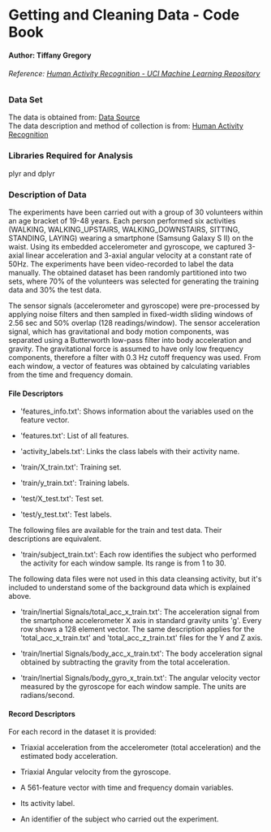 # Getting and Cleaning Data - Code Book
#### Author: Tiffany Gregory
###### Reference: [Human Activity Recognition - UCI Machine Learning Repository](http://archive.ics.uci.edu/ml/datasets/Human+Activity+Recognition+Using+Smartphones)


### Data Set
The data is obtained from: [Data Source](https://d396qusza40orc.cloudfront.net/getdata%2Fprojectfiles%2FUCI%20HAR%20Dataset.zip)  
The data description and method of collection is from: [Human Activity Recognition](http://archive.ics.uci.edu/ml/datasets/Human+Activity+Recognition+Using+Smartphones)

### Libraries Required for Analysis
plyr and dplyr  

### Description of Data
The experiments have been carried out with a group of 30 volunteers within an age bracket of 19-48 years. Each person performed six activities (WALKING, WALKING_UPSTAIRS, WALKING_DOWNSTAIRS, SITTING, STANDING, LAYING) wearing a smartphone (Samsung Galaxy S II) on the waist. Using its embedded accelerometer and gyroscope, we captured 3-axial linear acceleration and 3-axial angular velocity at a constant rate of 50Hz. The experiments have been video-recorded to label the data manually. The obtained dataset has been randomly partitioned into two sets, where 70% of the volunteers was selected for generating the training data and 30% the test data.  

The sensor signals (accelerometer and gyroscope) were pre-processed by applying noise filters and then sampled in fixed-width sliding windows of 2.56 sec and 50% overlap (128 readings/window). The sensor acceleration signal, which has gravitational and body motion components, was separated using a Butterworth low-pass filter into body acceleration and gravity. The gravitational force is assumed to have only low frequency components, therefore a filter with 0.3 Hz cutoff frequency was used. From each window, a vector of features was obtained by calculating variables from the time and frequency domain.  

#### File Descriptors
* 'features_info.txt': Shows information about the variables used on the feature vector.  

* 'features.txt': List of all features.  

* 'activity_labels.txt': Links the class labels with their activity name.  

* 'train/X_train.txt': Training set.  

* 'train/y_train.txt': Training labels.  

* 'test/X_test.txt': Test set.  

* 'test/y_test.txt': Test labels.  

The following files are available for the train and test data. Their descriptions are equivalent. 

* 'train/subject_train.txt': Each row identifies the subject who performed the activity for each window sample. Its range is from 1 to 30.   

The following data files were not used in this data cleansing activity, but it's included to understand some of the background data which is explained above.  

* 'train/Inertial Signals/total_acc_x_train.txt': The acceleration signal from the smartphone accelerometer X axis in standard gravity units 'g'. Every row shows a 128 element vector. The same description applies for the 'total_acc_x_train.txt' and 'total_acc_z_train.txt' files for the Y and Z axis.  

* 'train/Inertial Signals/body_acc_x_train.txt': The body acceleration signal obtained by subtracting the gravity from the total acceleration.  

* 'train/Inertial Signals/body_gyro_x_train.txt': The angular velocity vector measured by the gyroscope for each window sample. The units are radians/second.  

#### Record Descriptors
For each record in the dataset it is provided:  

* Triaxial acceleration from the accelerometer (total acceleration) and the estimated body acceleration.  

* Triaxial Angular velocity from the gyroscope.  

* A 561-feature vector with time and frequency domain variables.  

* Its activity label.  

* An identifier of the subject who carried out the experiment.  


